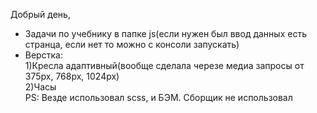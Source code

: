 Добрый день,

- Задачи по учебнику в папке js(если нужен был ввод данных есть странца, если нет то можно с консоли запускать)<br>
- Верстка:<br>
    1)Кресла адаптивный(вообще сделала черезе медиа запросы от 375рх, 768рх, 1024рх)<br>
    2)Часы<br>
    PS: Везде использовал scss, и БЭМ. Сборщик не использовал<br>